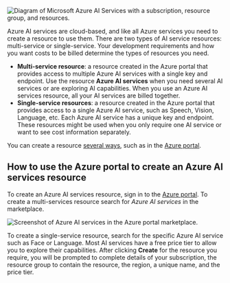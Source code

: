 ![Diagram of Microsoft Azure AI Services with a subscription, resource group, and resources.](../media/azure-cloud-services.png)

Azure AI services are cloud-based, and like all Azure services you need to create a resource to use them. There are two types of AI service resources: multi-service or single-service. Your development requirements and how you want costs to be billed determine the types of resources you need. 

- **Multi-service resource**: a resource created in the Azure portal that provides access to multiple Azure AI services with a single key and endpoint. Use the resource **Azure AI services** when you need several AI services or are exploring AI capabilities. When you use an Azure AI services resource, all your AI services are billed together.
- **Single-service resources**: a resource created in the Azure portal that provides access to a single Azure AI service, such as Speech, Vision, Language, etc. Each Azure AI service has a unique key and endpoint. These resources might be used when you only require one AI service or want to see cost information separately. 

You can create a resource [several ways](/azure/developer/intro/azure-developer-create-resources?azure-portal=true), such as in the [Azure portal](https://portal.azure.com?azure-portal=true).  

## How to use the Azure portal to create an Azure AI services resource 

To create an Azure AI services resource, sign in to the [Azure portal](https://portal.azure.com?azure-portal=true). To create a multi-services resource search for *Azure AI services* in the marketplace. 

![Screenshot of Azure AI services in the Azure portal marketplace.](../media/azure-ai-services-marketplace.png)

To create a single-service resource, search for the specific Azure AI service such as Face or Language. Most AI services have a free price tier to allow you to explore their capabilities. After clicking **Create** for the resource you require, you will be prompted to complete details of your subscription, the resource group to contain the resource, the region, a unique name, and the price tier. 
